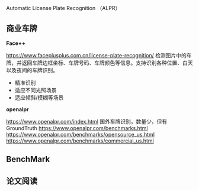 
Automatic License Plate Recognition （ALPR）

<h2>商业车牌</h2>

<b>Face++</b>

https://www.faceplusplus.com.cn/license-plate-recognition/ 
检测图片中的车牌，并返回车牌边框坐标、车牌号码、车牌颜色等信息。支持识别各种位置、白天以及夜间的车牌识别。
- 精准识别
- 适应不同光照场景
- 适应倾斜/模糊等场景

<b>openalpr</b>

https://www.openalpr.com/index.html
国外车牌识别，数量少，但有GroundTruth
https://www.openalpr.com/benchmarks.html 
https://www.openalpr.com/benchmarks/opensource_us.html
https://www.openalpr.com/benchmarks/commercial_us.html


<h2>BenchMark</h2>


<h2>论文阅读</h2>
